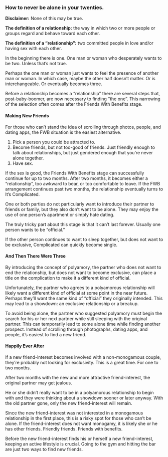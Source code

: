 ### How to never be alone in your twenties.

<strong>Disclaimer:</strong> None of this may be true.

<strong>The definition of a relationship:</strong> the way in which two or more people or groups regard and behave toward each other.

<strong>The definition of a “relationship”:</strong> two committed people in love and/or having sex with each other.

In the beginning there is one. One man or woman who desperately wants to be two. Unless that’s not true.

Perhaps the one man or woman just wants to feel the presence of another man or woman. In which case, maybe the other half doesn&rsquo;t matter. Or is interchangeable. Or eventually becomes three.

Before a relationship becomes a “relationship” there are several steps that, post-baby-boomer, are now necessary to finding “the one”. This narrowing of the selection often comes after the Friends With Benefits stage.

#### Making New Friends

For those who can’t stand the idea of scrolling through photos, people, and dating apps, the FWB situation is the easiest alternative.

1. Pick a person you could be attracted to.
2. Become friends, but not too-good of friends. Just friendly enough to talk about relationships, but just gendered enough that you’re never alone together.
3. Have sex.

If the sex is good, the Friends With Benefits stage can successfully continue for up to two months. After two months, it becomes either a “relationship”, too awkward to bear, or too comfortable to leave. If the FWB arrangement continues past two months, the relationship eventually turns to It’s Complicated.

One or both parties do not particularly want to introduce their partner to friends or family, but they also don’t want to be alone. They may enjoy the use of one person’s apartment or simply hate dating.

The truly tricky part about this stage is that it can’t last forever. Usually one person wants to be “official.”

If the other person continues to want to sleep together, but does not want to be exclusive, Complicated can quickly become single.

#### And Then There Were Three

By introducing the concept of polyamory, the partner who does not want to end the relationship, but does not want to become exclusive, can place a title on the complication to make it a different kind of official.

Unfortunately, the partner who agrees to a polyamorous relationship will likely want a different kind of official at some point in the near future. Perhaps they’ll want the same kind of “official” they originally intended. This may lead to a showdown: an exclusive relationship or a breakup.

To avoid being alone, the partner who suggested polyamory must begin the search for his or her next partner while still sleeping with the original partner. This can temporarily lead to some alone time while finding another prospect. Instead of scrolling through photographs, dating apps, and people, it&rsquo;s easiest to find a new friend.

#### Happily Ever After

If a new friend-interest becomes involved with a non-monogamous couple, they’re probably not looking for exclusivity. This is a great time. For one to two months.

After two months with the new and more attractive friend-interest, the original partner may get jealous.

He or she didn’t really want to be in a polyamorous relationship to begin with and they were thinking about a showdown sooner or later anyway. With the old partner gone, only the new friend-interest will remain.

Since the new friend-interest was not interested in a monogamous relationship in the first place, this is a risky spot for those who can’t be alone. If the friend-interest does not want monogamy, it is likely she or he has other friends. Friendly friends. Friends with benefits.

Before the new friend-interest finds his or herself a new friend-interest, keeping an active lifestyle is crucial. Going to the gym and hitting the bar are just two ways to find new friends.
